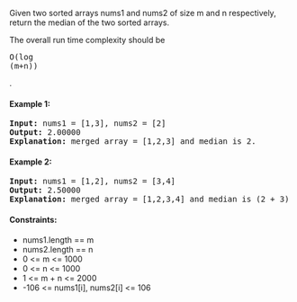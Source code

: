 Given two sorted arrays nums1 and nums2 of size m and n respectively, return the median of the two sorted arrays.

The overall run time complexity should be <pre>O(log (m+n))</pre>.
#### Example 1:
<pre>
<b>Input:</b> nums1 = [1,3], nums2 = [2]
<b>Output:</b> 2.00000
<b>Explanation:</b> merged array = [1,2,3] and median is 2.
</pre>

#### Example 2:
<pre>
<b>Input:</b> nums1 = [1,2], nums2 = [3,4]
<b>Output:</b> 2.50000
<b>Explanation:</b> merged array = [1,2,3,4] and median is (2 + 3) / 2 = 2.5.
</pre>


#### Constraints:

- nums1.length == m
- nums2.length == n
- 0 <= m <= 1000
- 0 <= n <= 1000
- 1 <= m + n <= 2000
- -106 <= nums1[i], nums2[i] <= 106